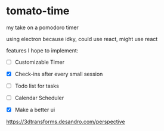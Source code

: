 # tomato-time
my take on a pomodoro timer

using electron because idky, could use react, might use react

features I hope to implement:

- [ ] Customizable Timer

- [x] Check-ins after every small session

- [ ] Todo list for tasks

- [ ] Calendar Scheduler

- [x] Make a better ui


https://3dtransforms.desandro.com/perspective
